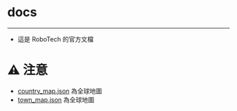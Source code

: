 # docs
------
- 這是 RoboTech 的官方文檔

# ⚠️ 注意
- [country_map.json](country_map.json) 為全球地圖
- [town_map.json](town_map.json) 為全球地圖
